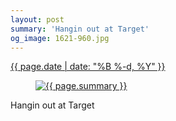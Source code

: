 ```yaml
---
layout: post
summary: 'Hangin out at Target'
og_image: 1621-960.jpg
---
```


<p>
 <time>
  <a href="/1621">
   {{ page.date | date: "%B %-d, %Y" }}
  </a>
 </time>
 <a href="/1621">
  <figure data-taken="3/28/2022">
   <img alt="{{ page.summary }}" sizes="(min-width: 700px) 50vw, calc(100vw - 2rem)" src="{{ site.assets_url }}/1621-480.jpg" srcset="{{ site.assets_url }}/1621-240.jpg 240w, {{ site.assets_url }}/1621-480.jpg 480w, {{ site.assets_url }}/1621-720.jpg 720w, {{ site.assets_url }}/1621-960.jpg 960w"/>
  </figure>
 </a>
 <span>
  Hangin out at Target
 </span>
</p>
